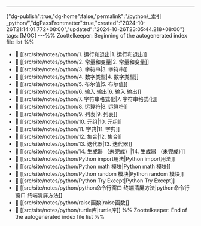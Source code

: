---
{"dg-publish":true,"dg-home":false,"permalink":"/python/_索引_python/","dgPassFrontmatter":true,"created":"2024-10-26T21:14:01.772+08:00","updated":"2024-10-26T23:05:44.218+08:00"}
tags: [MOC]
---%% Zoottelkeeper: Beginning of the autogenerated index file list  %%
- 📄 [[src/site/notes/python/1. 运行和退出|1. 运行和退出]]
- 📄 [[src/site/notes/python/2. 常量和变量|2. 常量和变量]]
- 📄 [[src/site/notes/python/3. 字符串|3. 字符串]]
- 📄 [[src/site/notes/python/4. 数字类型|4. 数字类型]]
- 📄 [[src/site/notes/python/5. 布尔值|5. 布尔值]]
- 📄 [[src/site/notes/python/6. 输入 输出|6. 输入 输出]]
- 📄 [[src/site/notes/python/7. 字符串格式化|7. 字符串格式化]]
- 📄 [[src/site/notes/python/8. 运算符|8. 运算符]]
- 📄 [[src/site/notes/python/9. 列表|9. 列表]]
- 📄 [[src/site/notes/python/10. 元组|10. 元组]]
- 📄 [[src/site/notes/python/11. 字典|11. 字典]]
- 📄 [[src/site/notes/python/12. 集合|12. 集合]]
- 📄 [[src/site/notes/python/13. 迭代器|13. 迭代器]]
- 📄 [[src/site/notes/python/14. 生成器    （未完成）|14. 生成器    （未完成）]]
- 📄 [[src/site/notes/python/Python import用法|Python import用法]]
- 📄 [[src/site/notes/python/Python math 模块|Python math 模块]]
- 📄 [[src/site/notes/python/Python random 模块|Python random 模块]]
- 📄 [[src/site/notes/python/Python Try Except|Python Try Except]]
- 📄 [[src/site/notes/python/python命令行窗口 终端清屏方法|python命令行窗口 终端清屏方法]]
- 📄 [[src/site/notes/python/raise函数|raise函数]]
- 📄 [[src/site/notes/python/turtle库|turtle库]]
%% Zoottelkeeper: End of the autogenerated index file list  %%
